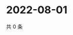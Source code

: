 # 2022-08-01

共 0 条

<!-- BEGIN WEIBO -->
<!-- 最后更新时间 Mon Aug 01 2022 01:15:23 GMT+0800 (China Standard Time) -->

<!-- END WEIBO -->
